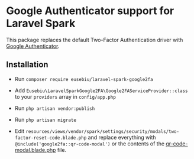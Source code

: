# Google Authenticator support for Laravel Spark

This package replaces the default Two-Factor Authentication driver with [Google Authenticator](https://support.google.com/accounts/answer/1066447?hl=en). 

## Installation

- Run `composer require eusebiu/laravel-spark-google2fa`

- Add `Eusebiu\LaravelSparkGoogle2FA\Google2FAServiceProvider::class` to your `providers` array in `config/app.php`

- Run `php artisan vendor:publish`

- Run `php artisan migrate`

- Edit `resources/views/vendor/spark/settings/security/modals/two-factor-reset-code.blade.php` and replace everything with `@include('google2fa::qr-code-modal')` or the contents of the [qr-code-modal.blade.php](resources/views/qr-code-modal.blade.php) file.
